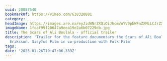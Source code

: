 ```yaml
---
uuid: 20057540
bookmarkOf: https://vimeo.com/638320881
category: 
headImage: https://images.are.na/eyJidWNrZXQiOiJhcmVuYV9pbWFnZXMiLCJrZXkiOiIyMDA1NzU0MC9vcmlnaW5hbF8xZmNhZjk5ZjIwNjQ3YTllZWExOWUyYTZiMDcyMjlkYi5qcGciLCJlZGl0cyI6eyJyZXNpemUiOnsid2lkdGgiOjEyMDAsImhlaWdodCI6MTIwMCwiZml0IjoiaW5zaWRlIiwid2l0aG91dEVubGFyZ2VtZW50Ijp0cnVlfSwid2VicCI6eyJxdWFsaXR5Ijo5MH0sImpwZWciOnsicXVhbGl0eSI6OTB9LCJyb3RhdGUiOm51bGx9fQ==?bc=0
imageName: 1fcaf99f20647a9eea19e2a6b07229db.jpg
title: The Scars of Ali Boulala - official trailer
description: 'Trailer for the feature documentary the Scars of Ali Boulala, dir: Max
  Eriksson. Sisyfos Film in co-production with Folk Film'
tags: 
date: '2023-01-26T19:47:06.333Z'
---
```

